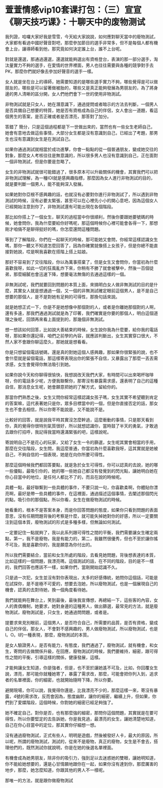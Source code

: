 # 萱萱情感vip10套课打包：（三）宣宣《聊天技巧课》：十聊天中的废物测试

我列證，哈囉大家好我是雪雪，今天給大家說說，如何應對聊天當中的廢物測試，大家都有看過中國好聲音對吧，那麼參加節目的選手非常多，但不是每個人都有機會上台，讓導師看到他，那究竟如何決定誰上台，誰不上台呢。

對就是還選，那通過還選，還選就能夠選出有資格登台，表演的那一部分選手，淘汰量實力不夠的選手，在愛情的世界裡面，男人也往往需要與各種的競爭對手去PK，那麼你們就好像去參加好聲音的選手一樣。

女人就是坐在台上的導師，她需要知道的是哪些選手實力不夠，哪些覺得是可以做朋友的，哪些是可以留著做被胎的，哪些又是真正能夠發展為男朋友的，為了將身邊的男人清晰的區分開，女人們他們會下一世的使用非物測試。

非物測試就是只女人，她在潛意識下，通過提問或者暗示的方法去判斷，一個男人是否具備自己想要的特質，她是否有資格成為自己的伴侶，女人會出一道題，看這個男生的答案，是否正確或者是否漂亮，那答對了加分。

答錯了 簡分，只是這個過程都是下一世做出來的，當然也有一些女生老師自己，她會有意地去做這些事情，大部分女生都是沒有意識到自己，已經出了考題，那男生也沒有意識到女生是在測試自己。

如果你通過測試就相當於成功進擊，你會一點點的從一個普通朋友，變成她交往的對象，那麼女人考核往往是無意識的，所以很多男人也沒有意識到自己，正在面對一個非物測試，但是你要是忽略了。

女生的非物測試就很可能錯過了，很多原本可以升級關係的機會，其實我們可以把非物測試理解，為一種IOI就是感興趣指標，那麼因為女人進行非物測試的目的，就是要判斷一個男人，能不能夠深入發展。

如果她對你亞根不感興趣的話，也就沒有必要對你進行非物測試了，所以遇到非物測試的時候，沒有必要太緊張，甚至可以在心裡先小小的開心意吧，因為這個女人已經開始注意到你了，非物測試還有可能出現在各個階段。

那比如你搭上了一個女生，聊天的過程當中你很順利，然後你要跟她要號碼的時候，她會問你，我為什麼要給你好嗎呢，那這個時候你心裡可能會各得一下，那想剛才咱倆不是聊得挺好的嗎，你怎麼還問這種問題。

等到了了解階段，你們在一起聊天的時候，那可能她又會問，你經常這樣認識女生嗎，那你一聽又不知道怎麼回答了，因為你確實就像搭上女孩子，但是你總不能直接對她說，哎是啊我喜歡在搭階上搭上姑娘。

那好不容易到了交往階段，你以為萬事搭棄了，但是女生又會問你，你當初為什麼喜歡我呀，如此一切的狂風亂炸下來，你稍有不勝了就會被擊中，然後一百個徒弟，那麼細膩也會迅速下降，想要毫法無傷的去通過這樣的一個。

非無測試呢，我們就要回到問題的本質上面，來搞明白女人做非無測試的目的是什麼，其實女人就是想通過一個，又一個的非無測試確定眼前這個男人，是不是自己想要的那個人，是不是對她有足夠的可得性，那換句話來說。

就是她想正式一下，你是不是她想像中那個對的人，或者是你離她那個對的人啊，還有多遠，那我們通過測試就是為了印著，我們確實是你要的那個人，明白這個道理之後呢，回頭再來看上面提到的，那幾個非無測試。

想一想該如何回答，比如說大善結束的時候，女生說你我為什麼要，給你我的電話呀，那如果你還記得，咱們之前學的內容，就應該判斷出，女生其實穿口很大，不然人家不會跟你聊這麼久，那她就是想看看。

你是只想留個電話號碼，還是真的對她這個人感興趣，那如果你很緊張的說，也不會什麼就是留個電話，那這樣寄表現出你的緊張不自信，又暴露出了那麼一丟丟需求感，女生會覺得你無法吸引到她。

如果你說今天和你聊得很愉快，我想說改天我們大家，有時間可以出來喝杯咖啡呀，你的電話多少呢，方便我聯繫你，那寄沒有暴露需求感，還表明了自己的這種自信，那消息女生呢，她會願意把她的了解方式，留給你的。

那當你們熟悉之後，女生又問你經常這樣認識女孩子嗎，女生其實不希望聽到肯定的答案嘛，這代表著她只是你，眾多目標當中的一個，但是你直接否定的話，那女生也不會去相信，所以你寄不能說是，又不能說不是。

比較好的回答，就是說我平時其實沒怎麼幹過，這麼衝動的事情，只是那天看到你，真的覺得你很特別氣質很好，所以就想認識你，當時鼓了半天的勇氣，才敢過去跟你打招呼，我記得我當時還滿緊張的吧，這樣說呢。

寄說明自己不是花心的玩家，又給了女生一令的篩選，女生呢其實會相當的手用，那麼在交往階段，女生問，我這麼普通，你當初為什麼喜歡我呀，這其實就是她被自己，不夠自信的一個表現，她是在向你所要可得性。

那麼這個時候我們都回答要點，就是急於女生可得性，你可以認真的去說，她的哪一些優點，最吸引你的，她的哪一些她自己都沒有發覺到的閃光點，讓她明白她在你心目當中的地位，是任何人都比不了的，而且在說的時候呢。

具體一點，最好聯繫到一些具體的事件，不要只說一句，你喜歡柔啊，你體貼你漂亮啊，最好是帶一些具體的事件，在這裡面，通過描述這個事情，去闡述那個閃光的點，吸引你的那個點，所以你看，女生在做廢物測試的時候。

她看重的，根本不是答案本身，而是你回答問題的態度，如果你只看到問題的表面意思，沒有任期問題背後的考察是什麼，就可能失掉她對你的好感，所以一定要關注到這個本質，廢物測試的形式是多種多樣，但無論如何測試。

一定要記住一點就夠了，我以此系列跟可得性之間的平衡，我們需要讓女生確定兩點，第一，我不是廢物，我是有能力的，第二，我雖然很優秀，但也不至於讓你搖不可及，我是喜歡你的，我是願意為你付出的。

所以我們需要結合，當前和女生所處的階段，去看見她問題，背後想表達的本質，比如這樣的一個問題，我漂亮嗎，這個測試的話，在不同的階段，目的是不一樣的，我們回答也應該不一樣，如果你們，當剛開始認識不久。

只是過一次犯，女生並沒有對你表現出，太多的好感傳統，她問你這個話，可能是在試探你，是不是極不可愛的，想要去泡她，所以廢物測試，也是一個展現自己的機會，認真的去對待她，換一個角度看待她。

我們就能夠在舞台上，笑到最後，最後我宣傳想，再總結一下，這些客的內容，女人的責偶機制，她要求，她對身邊的這種男人，做出篩選，最常見的方法，就是廢物測試，廢物測試是，只女生，她通過問問題，或者是。

提要求來見別眼前，這個男人，是否符合自己，所需要的品質，是否有資格，變成自己的伴侶，那女人，不會對不感興趣的，男人做廢物測試，所以廢物測試，也是I。O。I的一種表現，那麼，廢物測試的本質。

是女人驗證男人，是否有能力，有態度，我們通過了，廢物測試，就有機會，和女生，寄問的去做關係升級，在回應，廢物測試的時候，我們要維持，細密，跟可得性之間的平衡，引導這樣的關係，健康發展，這樣。

才能夠讓女生知道，你是強者，但是，也不至於讓她遙不可及，比如，你回覆女生說，漂亮，那可能你就種她寄了，暴露了需求改，那麼，可能會把你列入到，追求者的名單裡面，你的細密，也就開始隨時下降，所以你要。

避開現場，你可以說，我覺得你還是，比我漂亮不少的，那麼這樣一來，寄沒有暴露，4號的需求改，反而會因為，態度幽默，讓你的細密，繼續上升，但如果，你們到了愛媒階段，這個時候，你對她的細密已經足夠強了。

她不確定自己，對你是否，也有那麼強的細密，那問你這個問題，其實就是在要可得性，所以你要堅定的去告訴她，你是我見過，最漂亮的女生，讓她清楚地知道，自己在你心目當中的定位，那其實你仔細想一想。

沒有通過廢物測試，正式有些人，明明是遊戲，然後被發好人卡，最大的原因，所以呢，所謂的廢物測試，測試的，從來不是廢物，真正的廢物，女生是不會去，搭理他們的，既然測試你就說明，你是在她的後選名單裡面。

有機會成為她男朋友，除非你的吸引力，強到足以去迷惑她的雙眼，讓她明知道，你不能給她想要的，還是心甘情願地跟你在一起，如果你沒有達到你，那麼厲害的地步，那麼，她怎麼知道，你跟其他的男人不一樣呢。

那唯一的方法，就是跟你做廢物測試